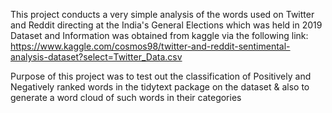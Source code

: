 This project conducts a very simple analysis of the words used on Twitter and Reddit directing at the India's General Elections which was held in 2019
Dataset and Information was obtained from kaggle via the following link: https://www.kaggle.com/cosmos98/twitter-and-reddit-sentimental-analysis-dataset?select=Twitter_Data.csv

Purpose of this project was to test out the classification of Positively and Negatively ranked words in the tidytext package on the dataset & also to generate a word cloud of such words in their categories 
